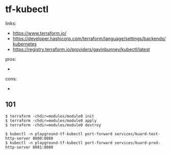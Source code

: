 # tf-kubectl

links:

- https://www.terraform.io/
- https://developer.hashicorp.com/terraform/language/settings/backends/kubernetes
- https://registry.terraform.io/providers/gavinbunney/kubectl/latest

pros:

-

cons:

-

## 101

```
$ terraform -chdir=modules/module0 init
$ terraform -chdir=modules/module0 apply
$ terraform -chdir=modules/module0 destroy

$ kubectl -n playground-tf-kubectl port-forward services/kuard-test-http-server 8080:8080
$ kubectl -n playground-tf-kubectl port-forward services/kuard-prod-http-server 8081:8080
```
